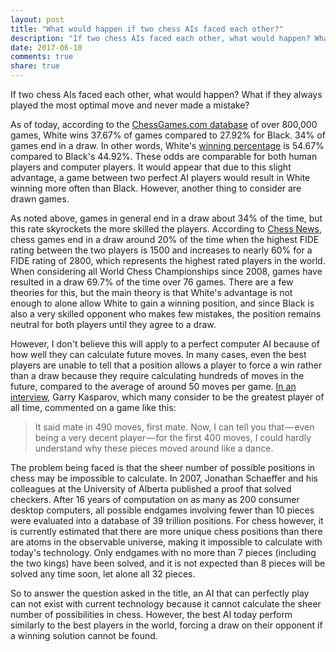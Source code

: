 ```yaml
---
layout: post
title: "What would happen if two chess AIs faced each other?"
description: "If two chess AIs faced each other, what would happen? What if they always played the most optimal move and never made a mistake?"
date: 2017-06-10
comments: true
share: true
---
```


If two chess AIs faced each other, what would happen? What if they always played the most optimal move and never made a mistake?

As of today, according to the [ChessGames.com database](http://www.chessgames.com/chessstats.html) of over 800,000 games, White wins 37.67% of games compared to 27.92% for Black. 34% of games end in a draw. In other words, White's [winning percentage](https://en.wikipedia.org/wiki/Glossary_of_chess#Winning_percentage) is 54.67% compared to Black's 44.92%. These odds are comparable for both human players and computer players. It would appear that due to this slight advantage, a game between two perfect AI players would result in White winning more often than Black. However, another thing to consider are drawn games.

As noted above, games in general end in a draw about 34% of the time, but this rate skyrockets the more skilled the players. According to [Chess News](http://en.chessbase.com/post/sonas-what-exactly-is-the-problem-), chess games end in a draw around 20% of the time when the highest FIDE rating between the two players is 1500 and increases to nearly 60% for a FIDE rating of 2800, which represents the highest rated players in the world. When considering all World Chess Championships since 2008, games have resulted in a draw 69.7% of the time over 76 games. There are a few theories for this, but the main theory is that White's advantage is not enough to alone allow White to gain a winning position, and since Black is also a very skilled opponent who makes few mistakes, the position remains neutral for both players until they agree to a draw.

However, I don't believe this will apply to a perfect computer AI because of how well they can calculate future moves. In many cases, even the best players are unable to tell that a position allows a player to force a win rather than a draw because they require calculating hundreds of moves in the future, compared to the average of around 50 moves per game. [In an interview](https://medium.com/conversations-with-tyler/garry-kasparov-tyler-cowen-chess-iq-ai-putin-3bf28baf4dba), Garry Kasparov, which many consider to be the greatest player of all time, commented on a game like this:

> It said mate in 490 moves, first mate. Now, I can tell you that — even being a very decent player — for the first 400 moves, I could hardly understand why these pieces moved around like a dance.

The problem being faced is that the sheer number of possible positions in chess may be impossible to calculate. In 2007, Jonathan Schaeffer and his colleagues at the University of Alberta published a proof that solved checkers. After 16 years of computation on as many as 200 consumer desktop computers, all possible endgames involving fewer than 10 pieces were evaluated into a database of 39 trillion positions. For chess however, it is currently estimated that there are more unique chess positions than there are atoms in the observable universe, making it impossible to calculate with today's technology. Only endgames with no more than 7 pieces (including the two kings) have been solved, and it is not expected than 8 pieces will be solved any time soon, let alone all 32 pieces.

So to answer the question asked in the title, an AI that can perfectly play can not exist with current technology because it cannot calculate the sheer number of possibilities in chess. However, the best AI today perform similarly to the best players in the world, forcing a draw on their opponent if a winning solution cannot be found.
